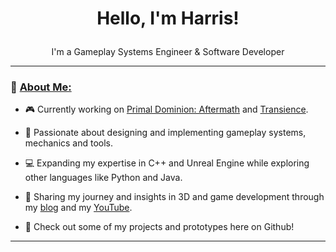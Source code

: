 
<h1>
<p align = "center">Hello, I'm Harris!</p>
</h1>

<p align = "center">
I'm a Gameplay Systems Engineer & Software Developer
<p align = "center">

***

### 🔹 <ins>About Me:</ins>

- 🎮 Currently working on [Primal Dominion: Aftermath](https://store.steampowered.com/app/1639510/Primal_Dominion/) and [Transience](https://store.steampowered.com/app/2124100/Transience/).
- 🌱 Passionate about designing and implementing gameplay systems, mechanics and tools.
- 💻 Expanding my expertise in C++ and Unreal Engine while exploring other languages like Python and Java.
- 📓 Sharing my journey and insights in 3D and game development through my [blog](https://harrisbarra.medium.com/) and my [YouTube](https://www.youtube.com/@THEPRIMALREX).
  
- 🔨 Check out some of my projects and prototypes here on Github!

***
